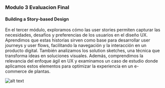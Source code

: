 ### Modulo 3 Evaluacion Final
#### Building a Story-based Design

En el tercer módulo, exploramos cómo las user stories permiten capturar las necesidades, desafíos y preferencias de los usuarios en el diseño UX. Aprendimos que estas historias sirven como base para desarrollar user journeys y user flows, facilitando la navegación y la interacción en un producto digital. También analizamos los solution sketches, una técnica que transforma ideas en soluciones visuales. Además, comprendimos la relevancia del enfoque ágil en UX y examinamos un caso de estudio donde aplicamos estos elementos para optimizar la experiencia en un e-commerce de plantas.  




![alt text](C:\Users\user\Desktop\git%20Hup\img\Modulo3.png.jpeg)
